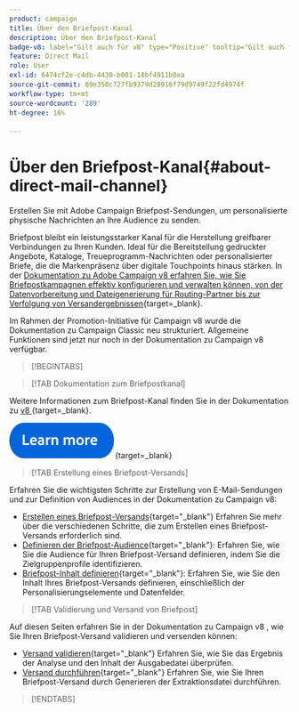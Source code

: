 ```yaml
---
product: campaign
title: Über den Briefpost-Kanal
description: Über den Briefpost-Kanal
badge-v8: label="Gilt auch für v8" type="Positive" tooltip="Gilt auch für Campaign v8"
feature: Direct Mail
role: User
exl-id: 6474cf2e-c4db-4430-b001-18bf4911b0ea
source-git-commit: 89e350c727fb9379d28916f79d9749f22fd4974f
workflow-type: tm+mt
source-wordcount: '289'
ht-degree: 16%

---
```



# Über den Briefpost-Kanal{#about-direct-mail-channel}

Erstellen Sie mit Adobe Campaign Briefpost-Sendungen, um personalisierte physische Nachrichten an Ihre Audience zu senden.

Briefpost bleibt ein leistungsstarker Kanal für die Herstellung greifbarer Verbindungen zu Ihren Kunden. Ideal für die Bereitstellung gedruckter Angebote, Kataloge, Treueprogramm-Nachrichten oder personalisierter Briefe, die die Markenpräsenz über digitale Touchpoints hinaus stärken. In der [Dokumentation zu Adobe Campaign v8 erfahren Sie, wie Sie Briefpostkampagnen effektiv konfigurieren und verwalten können, von der Datenvorbereitung und Dateigenerierung für Routing-Partner bis zur Verfolgung von Versandergebnissen](https://experienceleague.adobe.com/docs/campaign/campaign-v8/send/direct-mail.html?lang=de){target=_blank}.

Im Rahmen der Promotion-Initiative für Campaign v8 wurde die Dokumentation zu Campaign Classic neu strukturiert. Allgemeine Funktionen sind jetzt nur noch in der Dokumentation zu Campaign v8 verfügbar.

>[!BEGINTABS]

>[!TAB Dokumentation zum Briefpostkanal]

Weitere Informationen zum Briefpost-Kanal finden Sie in der Dokumentation zu [&#x200B; v8 &#x200B;](https://experienceleague.adobe.com/docs/campaign/campaign-v8/send/direct-mail.html?lang=de){target=_blank}.


[![Bild](../../assets/do-not-localize/learn-more-button.svg)](https://experienceleague.adobe.com/docs/campaign/campaign-v8/send/direct-mail.html?lang=de){target=_blank}


>[!TAB Erstellung eines Briefpost-Versands]

Erfahren Sie die wichtigsten Schritte zur Erstellung von E-Mail-Sendungen und zur Definition von Audiences in der Dokumentation zu Campaign v8:

* [Erstellen eines Briefpost-Versands](https://experienceleague.adobe.com/docs/campaign/campaign-v8/send/direct-mail.html?lang=de#creating-a-direct-mail-delivery){target="_blank"} Erfahren Sie mehr über die verschiedenen Schritte, die zum Erstellen eines Briefpost-Versands erforderlich sind.
* [Definieren der Briefpost-Audience](https://experienceleague.adobe.com/docs/campaign/campaign-v8/send/direct-mail.html?lang=de#creating-a-direct-mail-delivery?lang=de#defining-the-direct-mail-audience){target="_blank"}: Erfahren Sie, wie Sie die Audience für Ihren Briefpost-Versand definieren, indem Sie die Zielgruppenprofile identifizieren.
* [Briefpost-Inhalt definieren](https://experienceleague.adobe.com/docs/campaign/campaign-v8/send/direct-mail.html?lang=de#creating-a-direct-mail-delivery?lang=de#defining-the-direct-mail-content){target="_blank"}: Erfahren Sie, wie Sie den Inhalt Ihres Briefpost-Versands definieren, einschließlich der Personalisierungselemente und Datenfelder.

>[!TAB Validierung und Versand von Briefpost]

Auf diesen Seiten erfahren Sie in der Dokumentation zu Campaign v8 , wie Sie Ihren Briefpost-Versand validieren und versenden können:

* [Versand validieren](https://experienceleague.adobe.com/docs/campaign/campaign-v8/send/direct-mail.html?lang=de#creating-a-direct-mail-delivery?lang=de#defining-the-direct-mail-content){target="_blank"} Erfahren Sie, wie Sie das Ergebnis der Analyse und den Inhalt der Ausgabedatei überprüfen.
* [Versand durchführen](https://experienceleague.adobe.com/docs/campaign/campaign-v8/send/direct-mail.html?lang=de#creating-a-direct-mail-delivery?lang=de#defining-the-direct-mail-content){target="_blank"} Erfahren Sie, wie Sie Ihren Briefpost-Versand durch Generieren der Extraktionsdatei durchführen.



>[!ENDTABS]